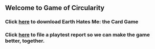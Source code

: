## Welcome to Game of Circularity

### Click [here](https://github.com/yipcma/circularity-pnp/releases/tag/v0.1-alpha) to download Earth Hates Me: the Card Game

### Click [here](https://github.com/yipcma/circularity-pnp/issues/new) to file a playtest report so we can make the game better, together.


